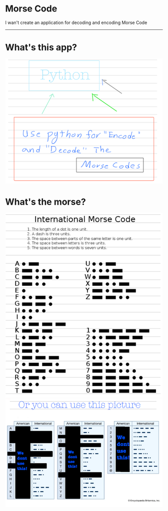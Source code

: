 <h1> Morse Code </h1>
I wan't create an application for decoding and encoding Morse Code
<hr>
<h1> What's this app? </h1>
<img src="https://github.com/Tik-Ten/Morse-Code/blob/main/Files/What.png" />

<h1> What's the morse? </h1>
<img src="https://github.com/Tik-Ten/Morse-Code/blob/main/Files/Morse%201.png" style="width=500px" />
<img src="https://github.com/Tik-Ten/Morse-Code/blob/main/Files/morse%202.png" style="width=500px" />
